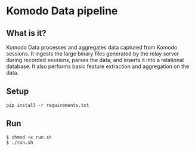 # Komodo Data pipeline

## What is it? 
Komodo Data processes and aggregates data captured from Komodo sessions. It ingests the large binary files generated by the relay server during recorded sessions, parses the data, and inserts it into a relational database. It also performs basic feature extraction and aggregation on the data. 

## Setup
`pip install -r requirements.txt`

## Run
```
$ chmod +x run.sh
$ ./run.sh
```